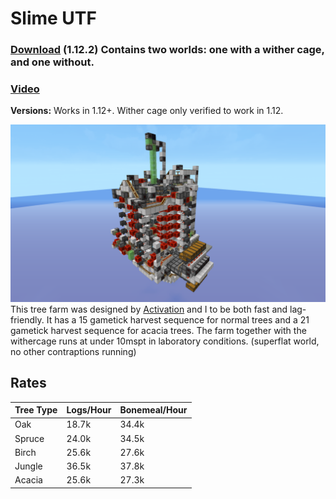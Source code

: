 # Slime UTF
### [Download](https://github.com/Pineapplecake/minecraft-files/raw/master/worlds/Slime_UTF/Slime_UTF.zip) (1.12.2) Contains two worlds: one with a wither cage, and one without.
### [Video](https://youtu.be/xekaCGE76t0)
**Versions:** Works in 1.12+. Wither cage only verified to work in 1.12.

![Image of Slime UTF](https://github.com/Pineapplecake/minecraft-files/raw/master/worlds/Slime_UTF/Slime_UTF.png)
This tree farm was designed by [Activation](https://www.youtube.com/channel/UCZ840B5e4jmSNLr3QtZEv3w) and I to be both fast and lag-friendly. It has a 15 gametick harvest sequence for normal trees and a 21 gametick harvest sequence for acacia trees. The farm together with the withercage runs at under 10mspt in laboratory conditions. (superflat world, no other contraptions running)
## Rates
Tree Type | Logs/Hour | Bonemeal/Hour
--------- | --------- | -------------
Oak | 18.7k | 34.4k
Spruce | 24.0k | 34.5k
Birch | 25.6k | 27.6k
Jungle | 36.5k | 37.8k
Acacia | 25.6k | 27.3k
